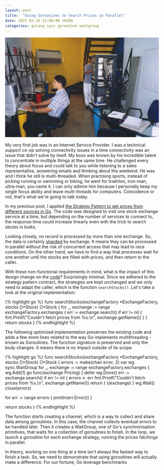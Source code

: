```yaml
---
layout: post
title:  "Using Goroutines to Search Prices in Parallel"
date: 2021-02-10 12:00:00 +0200
categories: golang sync goroutine waitgroup
---
```


![Stock Prices](/images/posts/golang-sync-goroutine.jpg)

My very first job was in an Internet Service Provider. I was a technical support co-op solving connectivity issues in a time connectivity was an issue that didn't solve by itself. My boss was known by his incredible talent to concentrate in multiple things at the same time. He challenged every theory about focus and could talk to you while listening to a sales representative, answering emails and thinking about the weekend. He was and I think he still is multi-threaded. When practising sports, instead of picking running or swimming or biking, he went for triathlon, iron-man, ultra-man, you name it. I can only admire him because I personally keep my single focus ability and leave multi-threads for computers. Coincidence or not, that's what we're going to talk today.

<!-- more -->

In my previous post, I applied [the Strategy Pattern to get prices from different sources in Go](https://www.hildeberto.com/2021/02/golang-strategy-pattern.html). The code was designed to visit one stock exchange service at a time, but depending on the number of services to connect to, the response time could increase linearly even with the trick to search stocks in bulks.

Looking closely, no record is processed by more than one exchange. So, the data is certainly [sharded](https://en.wikipedia.org/wiki/Shard_(database_architecture)) by exchange. It means they can be processed in parallel without the risk of concurrent access that may lead to race conditions. On the other hand, we have to find a way that processes wait for one another until the stocks are filled with prices, and then return to the caller.

With these non-functional requirements in mind, what is the impact of this design change on the [code](https://play.golang.org/p/pL7qtlgPwqL)? Surprisingly minimal. Since we adhered to the strategy pattern contract, the strategies are kept unchanged and we only need to adapt the caller, which is the function `searchStocks()`.  Let's take a look at the original implementation:

{% highlight go %}
func searchStocks(exchangeFactory *ExchangeFactory, stocks []*Stock) []*Stock {
  for _, exchange := range exchangeFactory.exchanges {
    err := exchange.search()
    if err != nil {
      fmt.Printf("Couldn't fetch prices from %s.\n", exchange.getName())
    }
  }
  return stocks
}
{% endhighlight %}

The following optimized implementation preserves the existing code and adds a few more lines related to the way Go implements multithreading - known as Goroutines. The function signature is preserved and only the body changes. It means there is no impact outside of its scope.

{% highlight go %}
func searchStocks(exchangeFactory *ExchangeFactory, stocks []*Stock) []*Stock {
  errors := make(chan error, 2)
  var wg sync.WaitGroup
  for _, exchange := range exchangeFactory.exchanges {
    wg.Add(1)
    go func(exchange Pricing) {
      defer wg.Done()
      err := exchange.search()
      if err != nil {
        errors <- err
        fmt.Printf("Couldn't fetch prices from %s.\n", exchange.getName())
        return
      }
    }(exchange)
  }
  wg.Wait()
  close(errors)

  for err := range errors {
    println(err.Error())
  }

  return stocks
}
{% endhighlight %}

The function starts creating a channel, which is a way to collect and share data among goroutines. In this case, the channel collects eventual errors to be handled later. Then it creates a WaitGroup, one of Go's synchronisation primitives, that waits for a collection of goroutines to finish. In the loop, we launch a goroutine for each exchange strategy, running the prices fatchings in parallel.

In theory, working on one thing at a time isn't always the fastest way to finish a task. So, we need to demonstrate that using goroutines will actually make a difference. For our fortune, Go leverage benchmarks

